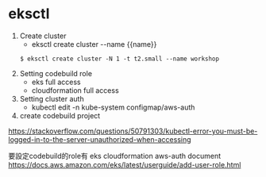 # eksctl

1. Create cluster
    - eksctl create cluster --name {{name}}
    ```
    $ eksctl create cluster -N 1 -t t2.small --name workshop
    ```
2. Setting codebuild role
    - eks full access
    - cloudformation full access
3. Setting cluster auth
    - kubectl edit -n kube-system configmap/aws-auth
4. create codebuild project








https://stackoverflow.com/questions/50791303/kubectl-error-you-must-be-logged-in-to-the-server-unauthorized-when-accessing

要設定codebuild的role有
eks cloudformation 
aws-auth document
https://docs.aws.amazon.com/eks/latest/userguide/add-user-role.html